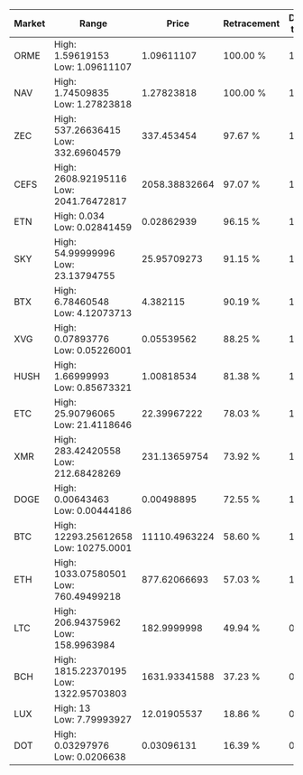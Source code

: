 | Market | Range | Price| Retracement | Doubles to 50% |
| --- | --- | --- | --- | --- |
| ORME | High: 1.59619153<br />Low: 1.09611107 | 1.09611107 | 100.00 % | 1.23 |
| NAV | High: 1.74509835<br />Low: 1.27823818 | 1.27823818 | 100.00 % | 1.18 |
| ZEC | High: 537.26636415<br />Low: 332.69604579 | 337.453454 | 97.67 % | 1.29 |
| CEFS | High: 2608.92195116<br />Low: 2041.76472817 | 2058.38832664 | 97.07 % | 1.13 |
| ETN | High: 0.034<br />Low: 0.02841459 | 0.02862939 | 96.15 % | 1.09 |
| SKY | High: 54.99999996<br />Low: 23.13794755 | 25.95709273 | 91.15 % | 1.51 |
| BTX | High: 6.78460548<br />Low: 4.12073713 | 4.382115 | 90.19 % | 1.24 |
| XVG | High: 0.07893776<br />Low: 0.05226001 | 0.05539562 | 88.25 % | 1.18 |
| HUSH | High: 1.66999993<br />Low: 0.85673321 | 1.00818534 | 81.38 % | 1.25 |
| ETC | High: 25.90796065<br />Low: 21.4118646 | 22.39967222 | 78.03 % | 1.06 |
| XMR | High: 283.42420558<br />Low: 212.68428269 | 231.13659754 | 73.92 % | 1.07 |
| DOGE | High: 0.00643463<br />Low: 0.00444186 | 0.00498895 | 72.55 % | 1.09 |
| BTC | High: 12293.25612658<br />Low: 10275.0001 | 11110.4963224 | 58.60 % | 1.02 |
| ETH | High: 1033.07580501<br />Low: 760.49499218 | 877.62066693 | 57.03 % | 1.02 |
| LTC | High: 206.94375962<br />Low: 158.9963984 | 182.9999998 | 49.94 % | 0.00 |
| BCH | High: 1815.22370195<br />Low: 1322.95703803 | 1631.93341588 | 37.23 % | 0.00 |
| LUX | High: 13<br />Low: 7.79993927 | 12.01905537 | 18.86 % | 0.00 |
| DOT | High: 0.03297976<br />Low: 0.0206638 | 0.03096131 | 16.39 % | 0.00 |
